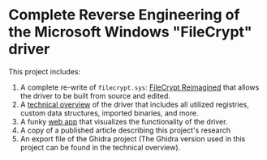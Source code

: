 # Complete Reverse Engineering of the Microsoft Windows "FileCrypt" driver

This project includes:

1. A complete re-write of `filecrypt.sys`: [FileCrypt Reimagined](https://github.com/NoamGrdn/FileCrypt/tree/master/FileCrypt%20Reimagined) that allows the driver to be built from source and edited.
2. A [technical overview](https://github.com/NoamGrdn/FileCrypt/blob/master/Technical%20Overview.md) of the driver that includes all utilized registries, custom data structures, imported binaries, and more.
3. A funky [web app](https://github.com/NoamGrdn/FileCrypt/tree/master/Interactive%20Visualization) that visualizes the functionality of the driver.
4. A copy of a published article describing this project's research
5. An export file of the Ghidra project (The Ghidra version used in this project can be found in the technical overview).